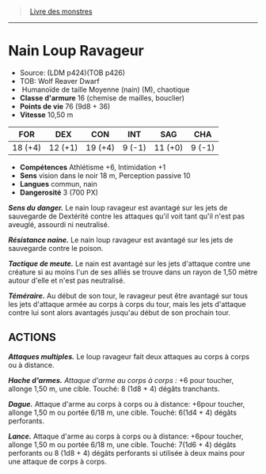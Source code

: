 ﻿> [Livre des monstres](tome_of_beasts_old.md)

---

# Nain Loup Ravageur

- Source: (LDM p424)(TOB p426)
- TOB: Wolf Reaver Dwarf
-  Humanoïde de taille Moyenne (nain) (M), chaotique
- **Classe d'armure** 16 (chemise de mailles, bouclier)
- **Points de vie** 76 (9d8 + 36)
- **Vitesse** 10,50 m

|FOR|DEX|CON|INT|SAG|CHA|
|---|---|---|---|---|---|
|18 (+4)|12 (+1)|19 (+4)|9 (-1)|11 (+0)|9 (-1)|

- **Compétences** Athlétisme +6, Intimidation +1
- **Sens** vision dans le noir 18 m, Perception passive 10
- **Langues** commun, nain
- **Dangerosité** 3 (700 PX)

**_Sens du danger._** Le nain loup ravageur est avantagé sur les jets de sauvegarde de Dextérité contre les attaques qu'il voit tant qu'il n'est pas aveuglé, assourdi ni neutralisé.

**_Résistance naine._** Le nain loup ravageur est avantagé sur les jets de sauvegarde contre le poison.

**_Tactique de meute._** Le nain est avantagé sur les jets d'attaque contre une créature si au moins l'un de ses alliés se trouve dans un rayon de 1,50 mètre autour d'elle et n'est pas neutralisé.

**_Téméraire._** Au début de son tour, le ravageur peut être avantagé sur tous les jets d'attaque armée au corps à corps du tour, mais les jets d'attaque contre lui sont alors avantagés jusqu'au début de son prochain tour.

## ACTIONS

**_Attaques multiples._** Le loup ravageur fait deux attaques au corps à corps ou à distance.

**_Hache d'armes._** _Attaque d'arme au corps à corps :_ +6 pour toucher, allonge 1,50 m, une cible. Touché: 8 (1d8 + 4) dégâts tranchants.

**_Dague._** Attaque d'arme au corps à corps ou à distance: +6pour toucher, allonge 1,50 m ou portée 6/18 m, une cible. Touché: 6(1d4 + 4) dégâts perforants.

**_Lance._** Attaque d'arme au corps à corps ou à distance: +6pour toucher, allonge 1,50 m ou portée 6/18 m, une cible. Touché: 7(1d6 + 4) dégâts perforants ou 8 (1d8 + 4) dégâts perforants si utilisée à deux mains pour une attaque de corps à corps.

